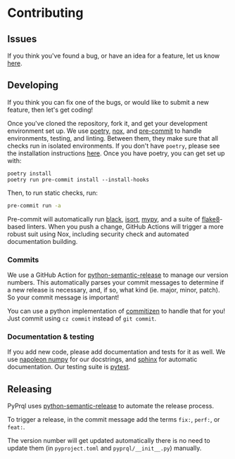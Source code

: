 # Contributing

## Issues

If you think you've found a bug, or have an idea for a feature, let us know
[here][issues].

## Developing

If you think you can fix one of the bugs, or would like to submit a new feature,
then let's get coding!

Once you've cloned the repository, fork it, and get your development environment
set up. We use [poetry][poetry], [nox][nox], and [pre-commit][pre-commit] to
handle environments, testing, and linting. Between them, they make sure that all
checks run in isolated environments. If you don't have `poetry`, please see the
installation instructions [here][poetry_install]. Once you have poetry, you can
get set up with:

```{code-block} shell
poetry install
poetry run pre-commit install --install-hooks
```

Then, to run static checks, run:

```sh
pre-commit run -a
```

Pre-commit will automatically run [black][black], [isort][isort], [mypy][mypy],
and a suite of [flake8][flake8]-based linters. When you push a change, GitHub
Actions will trigger a more robust suit using Nox, including security check and
automated documentation building.

### Commits

We use a GitHub Action for [python-semantic-release][psr] to manage our version
numbers. This automatically parses your commit messages to determine if a new
release is necessary, and, if so, what kind (ie. major, minor, patch). So your
commit message is important!

You can use a python implementation of [commitizen][cz] to handle that for you!
Just commit using `cz commit` instead of `git commit`.

### Documentation & testing

If you add new code, please add documentation and tests for it as well. We use
[napoleon numpy][docstrings] for our docstrings, and [sphinx][sphinx] for
automatic documentation. Our testing suite is [pytest][pytest].

## Releasing

PyPrql uses [python-semantic-release][psr] to automate the release process.

To trigger a release, in the commit message add the terms `fix:`, `perf:`, or
`feat:`.

The version number will get updated automatically there is no need to update
them (in `pyproject.toml` and `pyprql/__init__.py`) manually.

[issues]: https://github.com/prql/pyprql/issues "Issues"
[poetry]: https://python-poetry.org/ "Poetry"
[poetry_install]: https://python-poetry.org/docs/#installation "Poetry Installation Instructions"
[nox]: https://nox.thea.codes/en/stable/ "Nox"
[pre-commit]: https://pre-commit.com/ "Pre-commit"
[black]: https://github.com/psf/black "Black"
[isort]: https://pycqa.github.io/isort/ "iSort"
[mypy]: https://mypy.readthedocs.io/en/stable/index.html "Mypy"
[flake8]: https://flake8.pycqa.org/en/latest/ "Flake8"
[psr]: https://github.com/relekang/python-semantic-release "Python Semantic Release"
[cz]: https://commitizen-tools.github.io/commitizen/index.html "Commitizen"
[docstrings]: https://sphinxcontrib-napoleon.readthedocs.io/en/latest/example_numpy.html "Numpy Napoleon Docstrings"
[sphinx]: https://www.sphinx-doc.org/en/master/index.html "Sphinx"
[pytest]: https://docs.pytest.org/en/7.0.x/ "pytest"
